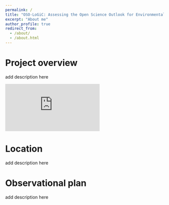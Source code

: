 ```yaml
---
permalink: /
title: "OSO-LoGiC: Assessing the Open Science Outlook for Environmental Justice and Resilience of the Louisiana Gulf Coast"
excerpt: "About me"
author_profile: true
redirect_from: 
  - /about/
  - /about.html
---
```



Project overview
======

add description here

![OSO-LoGiC Poster](https://jenna-messing.github.io/OSO-LoGiC/assets/OSO_Poster.pdf)

Location
=====

add description here

Observational plan
======

add description here
